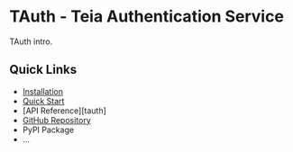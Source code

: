 # TAuth - **T**eia **Auth**entication Service

TAuth intro.

## Quick Links

- [Installation](./getting_started/installation.md)
- [Quick Start](./getting_started/quickstart.md)
- [API Reference][tauth]
- [GitHub Repository](https://github.com/teialabs/tauth)
- PyPI Package
- ...
